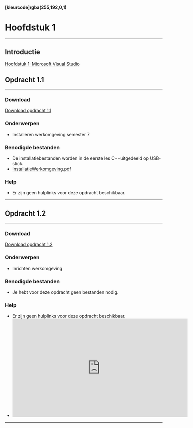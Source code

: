 #### [kleurcode]rgba(255,192,0,1)

# Hoofdstuk 1

---
## Introductie

[Hoofdstuk 1: Microsoft Visual Studio](https://elo.kw1c.nl/CMS/Studie/811%20ICT-Academie/811%20VakkenInhoud/%5BB.08%20C++%5D%20C++/25187%20%C2%A0%20Applicatie-%20en%20mediaontwikkelaar/Periode%2007/Productie/01.%20Reader/ProgrammerenC++AO_lrjr2_Console_Hfst01.pdf)

## Opdracht 1.1

---

### Download
<a href="https://elo.kw1c.nl/CMS/Studie/811%20ICT-Academie/811%20VakkenInhoud/%5BB.08%20C++%5D%20C++/25187%20%C2%A0%20Applicatie-%20en%20mediaontwikkelaar/Periode%2007/Productie/02.%20Opdrachten/Opdracht%201.1.pdf" target="_blank">Download opdracht 1.1</a>

### Onderwerpen
*   Installeren werkomgeving semester 7

### Benodigde bestanden
*   De installatiebestanden worden in de eerste les C++uitgedeeld op USB-stick.
*   <a href="https://elo.kw1c.nl/CMS/Studie/811%20ICT-Academie/811%20VakkenInhoud/%5BB.08%20C++%5D%20C++/25187%20%C2%A0%20Applicatie-%20en%20mediaontwikkelaar/Periode%2007/Productie/04.%20Aanvullend/InrichtingWerkomgeving.pdf" target="_blank">InstallatieWerkomgeving.pdf</a>

### Help
*   Er zijn geen hulplinks voor deze opdracht beschikbaar.

---
## Opdracht 1.2
---

### Download
<a href="https://elo.kw1c.nl/CMS/Studie/811%20ICT-Academie/811%20VakkenInhoud/%5BB.08%20C++%5D%20C++/25187%20%C2%A0%20Applicatie-%20en%20mediaontwikkelaar/Periode%2007/Productie/02.%20Opdrachten/Opdracht%201.2.pdf" target="_blank">Download opdracht 1.2</a>

### Onderwerpen
*   Inrichten werkomgeving

### Benodigde bestanden
*   Je hebt voor deze opdracht geen bestanden nodig. 

### Help
*   Er zijn geen hulplinks voor deze opdracht beschikbaar.
*   <iframe width="560" height="315" src="https://elo.kw1c.nl/CMS/Studie/811%20ICT-Academie/811%20VakkenInhoud/%5BB.08%20C++%5D%20C++/25187%20%C2%A0%20Applicatie-%20en%20mediaontwikkelaar/Periode%2007/ontwikkeling/01.%20Reader/Solution%20en%20folderstructuur.mp4" frameborder="0" allowfullscreen></iframe>

---

